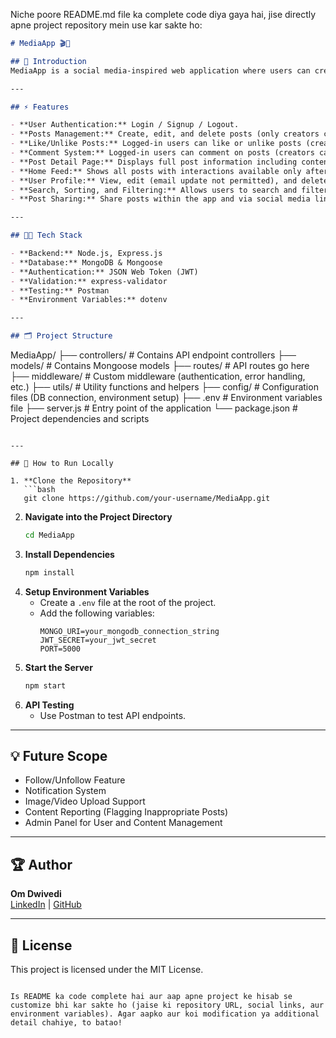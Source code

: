 Niche poore README.md file ka complete code diya gaya hai, jise directly apne project repository mein use kar sakte ho:

```markdown
# MediaApp 🎬📝

## 📌 Introduction
MediaApp is a social media-inspired web application where users can create, edit, and delete posts, interact through likes and comments, and manage their profiles. It focuses on user-authenticated content creation and social interaction. The project is built using **Node.js**, **Express**, and **MongoDB** on the backend.

---

## ⚡ Features

- **User Authentication:** Login / Signup / Logout.
- **Posts Management:** Create, edit, and delete posts (only creators can edit/delete their posts).
- **Like/Unlike Posts:** Logged-in users can like or unlike posts (creators cannot like their own posts).
- **Comment System:** Logged-in users can comment on posts (creators cannot comment on their own post) and edit/delete their comments.
- **Post Detail Page:** Displays full post information including content, likes, and comments.
- **Home Feed:** Shows all posts with interactions available only after logging in.
- **User Profile:** View, edit (email update not permitted), and delete profile.
- **Search, Sorting, and Filtering:** Allows users to search and filter posts.
- **Post Sharing:** Share posts within the app and via social media links.

---

## 🧑‍💻 Tech Stack

- **Backend:** Node.js, Express.js
- **Database:** MongoDB & Mongoose
- **Authentication:** JSON Web Token (JWT)
- **Validation:** express-validator
- **Testing:** Postman
- **Environment Variables:** dotenv

---

## 🗂️ Project Structure

```
MediaApp/
├── controllers/         # Contains API endpoint controllers
├── models/              # Contains Mongoose models
├── routes/              # API routes go here
├── middleware/          # Custom middleware (authentication, error handling, etc.)
├── utils/               # Utility functions and helpers
├── config/              # Configuration files (DB connection, environment setup)
├── .env                 # Environment variables file
├── server.js            # Entry point of the application
└── package.json         # Project dependencies and scripts
```

---

## 🚀 How to Run Locally

1. **Clone the Repository**
   ```bash
   git clone https://github.com/your-username/MediaApp.git
   ```
2. **Navigate into the Project Directory**
   ```bash
   cd MediaApp
   ```
3. **Install Dependencies**
   ```bash
   npm install
   ```
4. **Setup Environment Variables**
   - Create a `.env` file at the root of the project.
   - Add the following variables:
     ```env
     MONGO_URI=your_mongodb_connection_string
     JWT_SECRET=your_jwt_secret
     PORT=5000
     ```
5. **Start the Server**
   ```bash
   npm start
   ```
6. **API Testing**
   - Use Postman to test API endpoints.

---

## 💡 Future Scope

- Follow/Unfollow Feature
- Notification System
- Image/Video Upload Support
- Content Reporting (Flagging Inappropriate Posts)
- Admin Panel for User and Content Management

---

## 🏆 Author
**Om Dwivedi**  
[LinkedIn](https://www.linkedin.com) | [GitHub](https://github.com)

---

## 🔖 License
This project is licensed under the MIT License.
```

Is README ka code complete hai aur aap apne project ke hisab se customize bhi kar sakte ho (jaise ki repository URL, social links, aur environment variables). Agar aapko aur koi modification ya additional detail chahiye, to batao!
